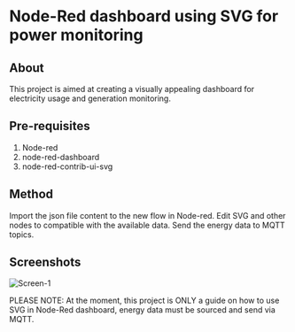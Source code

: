# Node-Red dashboard using SVG for power monitoring

## About

This project is aimed at creating a visually appealing dashboard for electricity usage and generation monitoring.

## Pre-requisites

1. Node-red 
2. node-red-dashboard
3. node-red-contrib-ui-svg

## Method

Import the json file content to the new flow in Node-red.
Edit SVG and other nodes to compatible with the available data.
Send the energy data to MQTT topics.

## Screenshots
![Screen-1](images/IMG_4139.jpg)


PLEASE NOTE: At the moment, this project is ONLY a guide on how to use SVG in Node-Red dashboard, energy data must be sourced and send via MQTT.

